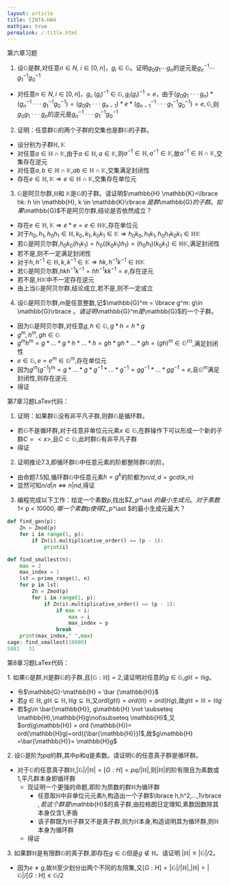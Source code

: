 ```yaml
---
layout: article
title: CINTA-HW4
mathjax: true
permalink: /:title.html
---
```

第六章习题

1. 设$\mathbb{G}$是群,对任意$n\in N$, $i \in [0, n]$，$g_i \in \mathbb{G}$。证明$g_0 g_1 \cdots g_n$的逆元是$g_n^{-1} \cdots g_1^{-1} g_0^{-1}$
- 对任意$n∈N,i∈[0,n]，g_i,(g_i)^{-1}\in\mathbb{G},g_i(g_i)^{-1}=e$，由于$(g_0g_1···g_n)\ast (g_n^{-1}···g_1^{-1}g_0^{-1})=(g_0g_1···g_{n-1})\ast e\ast (g_{n-1}^{-1}···g_1^{-1}g_0^{-1})=e,\mathbb{G}$,则$g_0g_1···g_n$的逆元是$g_n^{-1}···g_1^{-1}g_0^{-1}$
	
2. 证明：任意群$\mathbb{G}$的两个子群的交集也是群$\mathbb{G}$的子群。
- 设分别为子群$\mathbb{H},\mathbb{K}$
- 对任意$a\in\mathbb{H}\cap\mathbb{K}$,由于$a\in\mathbb{H},a\in\mathbb{K}$,则$a^{-1}\in\mathbb{H},a^{-1}\in\mathbb{K}$,故$a^{-1}\in\mathbb{H}\cap\mathbb{K}$,交集存在逆元
- 对任意$a,b\in\mathbb{H}\cap\mathbb{K}$,$ab\in\mathbb{H}\cap\mathbb{K}$,交集满足封闭性
- 存在$e\in\mathbb{H},\mathbb{K}\Rightarrow e\in\mathbb{H}\cap\mathbb{K}$,交集存在单位元
	
3. $\mathbb{G}$是阿贝尔群,$\mathbb{H}$和 $\mathbb{K}$是$\mathbb{G}$的子群。请证明$\mathbb{H} \mathbb{K}=\lbrace hk: h \in \mathbb{H}, k \in \mathbb{K}\rbrace $是群$\mathbb{G}$的子群。如果$\mathbb{G}$不是阿贝尔群,结论是否依然成立？
- 存在$e\in\mathbb{H},\mathbb{K}\Rightarrow e\ast e=e\in\mathbb{HK}$,存在单位元
- 对于$h_0,h_1,h_0h_1\in\mathbb{H},k_0,k_1,k_0k_1\in\mathbb{K}\Rightarrow h_0k_0,h_1k_1,h_0h_1k_0k_1\in\mathbb{HK}$
- 若$\mathbb{G}$是阿贝尔群,$h_0k_0(h_1k_1)=h_0((k_0k_1)h_1)=(h_0h_1)(k_0k_1)\in\mathbb{HK}$,满足封闭性
- 若不是,则不一定满足封闭性
- 对于$h,h^{-1}\in\mathbb{H},k,k^{-1}\in\mathbb{K}\Rightarrow hk,h^{-1}k^{-1} \in\mathbb{HK}$
- 若$\mathbb{G}$是阿贝尔群,$hkh^{-1}k^{-1}=hh^{-1}kk^{-1}=e$,存在逆元
- 若不是,$\mathbb{HK}$中不一定存在逆元
- 由上当$\mathbb{G}$是阿贝尔群,结论成立,若不是,则不一定成立

4. 设$\mathbb{G}$是阿贝尔群,$m$是任意整数,记$\mathbb{G}^m = \lbrace  g^m: g\in \mathbb{G}\rbrace $。请证明$\mathbb{G}^m$是$\mathbb{G}$的一个子群。
- 因为$\mathbb{G}$是阿贝尔群,对任意$g,h\in\mathbb{G},g\ast h=h\ast g$
- $g^m,h^m,gh\in\mathbb{G}$
- $g^mh^m=g\ast ...\ast g\ast h\ast ...\ast h=gh\ast gh\ast ...\ast gh=(gh)^m\in\mathbb{G^m}$,满足封闭性
- $e\in\mathbb{G},e=e^m\in\mathbb{G}^m$,存在单位元
- 因为$g^m(g^{-1})^m=g\ast ...\ast g\ast g^{-1}\ast ...\ast g^{-1}=gg^{-1}\ast ...\ast gg^{-1}=e$,且$\mathbb{G}^m$满足封闭性,则存在逆元
- 得证

第7章习题LaTex代码：

1. 证明：如果群$\mathbb{G}$没有非平凡子群,则群$\mathbb{G}$是循环群。  
- 若$\mathbb{G}$不是循环群,对于任意非单位元元素$x\in\mathbb{G}$,在群操作下可以形成一个新的子群$C=<x>$,且$C \subset \mathbb G$,此时群$\mathbb{G}$有非平凡子群
- 得证
2. 证明推论7.3,即循环群$\mathbb{G}$中任意元素的阶都整除群$\mathbb{G}$的阶。  
- 由命题7.5知,循环群$\mathbb{G}$中任意元素$h=g^k$的阶都为$n/d,d=gcd(k,n)$
- 显然可知$n/d \vert n \Leftrightarrow n \vert nd$,得证
3. 编程完成以下工作：给定一个素数$p$,找出$Z_p^\ast $的最小生成元。对于素数$1< p < 10000$,哪一个素数$p$使得$Z_p^\ast $的最小生成元最大？

```python
def find_gen(p):
	Zn = Zmod(p)
	for i in range(1, p):
		if Zn(i).multiplicative_order() == (p - 1):
			print(i)

def find_smallest(n):
	max = 2
	max_index = 1
	lst = prime_range(1, n)
	for p in lst:
		Zn = Zmod(p)
		for i in range(1, p):
			if Zn(i).multiplicative_order() == (p - 1):
				if max < i:
					max = i
					max_index = p
				break
	print(max_index," ",max)
sage: find_smallest(10000)                                                                   
5881   31
```

	
第8章习题LaTex代码：

1. 如果$\mathbb{G}$是群,$\mathbb{H}$是群$\mathbb{G}$的子群,且$\lbrack \mathbb{G} : \mathbb{H}\rbrack =2$,请证明对任意的$g\in \mathbb{G}$,$g \mathbb{H} = \mathbb{H}g$。
- 令$\mathbb{G}-\mathbb{H} = \bar {\mathbb{H}}$
- 若$g\in \mathbb{H}, g\mathbb{H} \subseteq \mathbb{H},\mathbb{H}g\subseteq \mathbb{H}$,又$ord(g\mathbb{H}) = ord (\mathbb{H})= ord(\mathbb{H}g)$,故$g\mathbb{H} =\mathbb{H}= \mathbb{H}g$
- 若$g\in \bar{\mathbb{H}}, g\mathbb{H} \not \subseteq \mathbb{H},\mathbb{H}g\not\subseteq \mathbb{H}$,又$ord(g\mathbb{H}) = ord (\mathbb{H})= ord(\mathbb{H}g)=ord({\bar{\mathbb{H}}})$,故$g\mathbb{H} =\bar{\mathbb{H}}= \mathbb{H}g$

2. 设$\mathbb{G}$是阶为$pq$的群,其中$p$和$q$是素数。请证明$\mathbb{G}$的任意真子群是循环群。  
- 对于$\mathbb{G}$的任意真子群$\mathbb{H}$,$\vert\mathbb{G}\vert/\vert\mathbb{H}\vert = [G : H]=pq/\vert\mathbb{H}\vert$,则$\vert\mathbb{H}\vert$的阶有限且为素数或1,平凡群本身即循环群
	- 现证明一个更强的命题,即阶为质数的群$\mathbb{H}$为循环群
		- 任意取$\mathbb{H}$中非单位元元素$h$,构造出一个子群$\lbrace h,h^2,...,1\rbrace $,若这个群是$\mathbb{H}$的真子群,由拉格朗日定理知,素数因数除其本身仅含1,矛盾
		- 该子群既为$\mathbb{H}$子群又不是真子群,则为$\mathbb{H}$本身,构造说明其为循环群,则$\mathbb{H}$本身为循环群
	- 得证
	
3. 如果群$\mathbb{H}$是有限群$\mathbb{G}$的真子群,即存在$g\in \mathbb{G}$但是$g \not \in \mathbb{H}$。请证明 $\vert\mathbb{H} \vert\leq \vert\mathbb{G}\vert/2$。
- 因为$e\neq g$,故$\mathbb{H}$至少划分出两个不同的左陪集,又$[G : H] = \vert\mathbb{G}\vert/\vert\mathbb{H}\vert$,$\vert\mathbb{H}\vert= \vert\mathbb{G}\vert/[G : H]\leq \mathbb{G}/2$